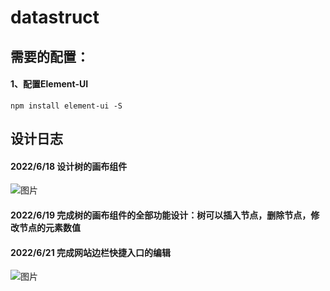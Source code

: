 # datastruct
## 需要的配置：
#### 1、配置Element-UI
```
npm install element-ui -S
```

## 设计日志
#### 2022/6/18 设计树的画布组件
![图片](https://user-images.githubusercontent.com/65166118/174440297-4b9bd174-2257-4436-9ef6-747f917ad342.png)
#### 2022/6/19 完成树的画布组件的全部功能设计：树可以插入节点，删除节点，修改节点的元素数值
#### 2022/6/21 完成网站边栏快捷入口的编辑
![图片](https://user-images.githubusercontent.com/65166118/174827419-be53b39c-3e4c-45e9-962a-8f92deeeab63.png)
